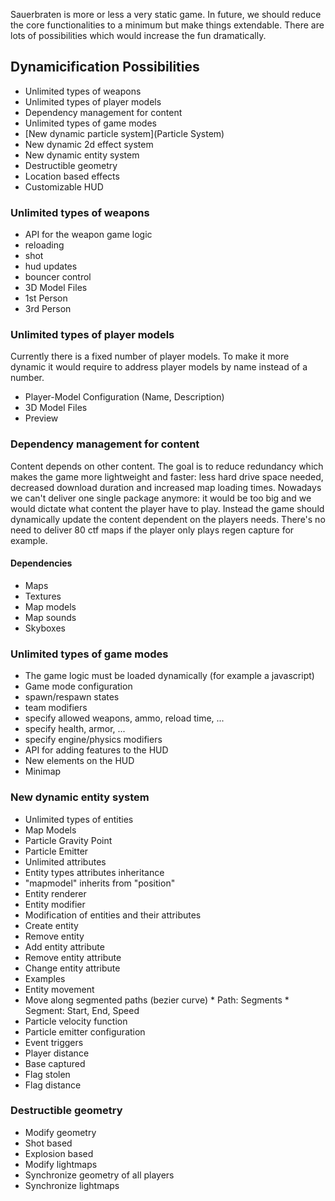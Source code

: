 Sauerbraten is more or less a very static game. In future, we should reduce the core functionalities to a minimum but make things extendable. There are lots of possibilities which would increase the fun dramatically.

## Dynamicification Possibilities

* Unlimited types of weapons
* Unlimited types of player models
* Dependency management for content
* Unlimited types of game modes
* [New dynamic particle system](Particle System)
* New dynamic 2d effect system
* New dynamic entity system
* Destructible geometry
* Location based effects
* Customizable HUD

### Unlimited types of weapons

* API for the weapon game logic
 * reloading
 * shot
 * hud updates
 * bouncer control
* 3D Model Files
 * 1st Person
 * 3rd Person

### Unlimited types of player models

Currently there is a fixed number of player models. To make it more dynamic it would require to address player models by name instead of a number.

* Player-Model Configuration (Name, Description)
* 3D Model Files
* Preview

### Dependency management for content

Content depends on other content. The goal is to reduce redundancy which makes the game more lightweight and faster: less hard drive space needed, decreased download duration and increased map loading times. Nowadays we can't deliver one single package anymore: it would be too big and we would dictate what content the player have to play. Instead the game should dynamically update the content dependent on the players needs. There's no need to deliver 80 ctf maps if the player only plays regen capture for example.

#### Dependencies

* Maps
 * Textures
 * Map models
 * Map sounds
 * Skyboxes

### Unlimited types of game modes

* The game logic must be loaded dynamically (for example a javascript)
* Game mode configuration
 * spawn/respawn states
  * team modifiers
  * specify allowed weapons, ammo, reload time, ...
  * specify health, armor, ...
 * specify engine/physics modifiers
* API for adding features to the HUD
 * New elements on the HUD
 * Minimap

### New dynamic entity system

* Unlimited types of entities
 * Map Models
 * Particle Gravity Point
 * Particle Emitter
* Unlimited attributes
* Entity types attributes inheritance
 * "mapmodel" inherits from "position"
* Entity renderer
* Entity modifier
 * Modification of entities and their attributes
  * Create entity
  * Remove entity
  * Add entity attribute
  * Remove entity attribute
  * Change entity attribute
 * Examples
  * Entity movement
   * Move along segmented paths (bezier curve)
    * Path: Segments
    * Segment: Start, End, Speed
  * Particle velocity function
  * Particle emitter configuration
* Event triggers
 * Player distance
 * Base captured
 * Flag stolen
 * Flag distance

### Destructible geometry

* Modify geometry
 * Shot based
 * Explosion based
* Modify lightmaps
* Synchronize geometry of all players
* Synchronize lightmaps
